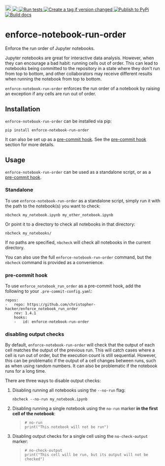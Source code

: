 <p align="left">
 <a href="https://badge.fury.io/py/enforce-notebook-run-order">
   <img src="https://badge.fury.io/py/enforce-notebook-run-order@2x.png" alt="PyPI version" height="20">
 </a>
 <a href="https://codecov.io/gh/christopher-hacker/enforce-notebook-run-order" > 
   <img src="https://codecov.io/gh/christopher-hacker/enforce-notebook-run-order/branch/main/graph/badge.svg?token=019MXVQYN5"/> 
 </a>
  <a href="https://github.com/christopher-hacker/enforce-notebook-run-order/actions/workflows/test.yaml">
    <img src="https://github.com/christopher-hacker/enforce-notebook-run-order/actions/workflows/test.yaml/badge.svg" alt="Run tests">
  </a>
  <a href="https://github.com/christopher-hacker/enforce-notebook-run-order/actions/workflows/auto-tag.yml">
    <img src="https://github.com/christopher-hacker/enforce-notebook-run-order/actions/workflows/auto-tag.yml/badge.svg" alt="Create a tag if version changed">
  </a>
  <a href="https://github.com/christopher-hacker/enforce-notebook-run-order/actions/workflows/publish-pypi.yaml">
    <img src="https://github.com/christopher-hacker/enforce-notebook-run-order/actions/workflows/publish-pypi.yaml/badge.svg" alt="Publish to PyPi">
  </a>
  <a href="https://github.com/christopher-hacker/enforce-notebook-run-order/actions/workflows/docs.yml">
   <img src="https://github.com/christopher-hacker/enforce-notebook-run-order/actions/workflows/docs.yml/badge.svg" alt="Build docs">
  </a>
</p>

enforce-notebook-run-order
==========================

Enforce the run order of Jupyter notebooks.

Jupyter notebooks are great for interactive data analysis. However, when
they can encourage a bad habit: running cells out of order. This can
lead to notebooks being committed to the repository in a state where
they don\'t run from top to bottom, and other collaborators may receive
different results when running the notebook from top to bottom.

`enforce-notebook-run-order` enforces the run order of a notebook by
raising an exception if any cells are run out of order.

Installation
------------

`enforce-notebook-run-order` can be installed via pip:

``` {.sourceCode .bash}
pip install enforce-notebook-run-order
```

It can also be set up as a [pre-commit hook](https://pre-commit.com/).
See the [pre-commit hook](#pre-commit-hook) section for more details.

Usage
-----

`enforce-notebook-run-order` can be used as a standalone script, or as a
[pre-commit hook](https://pre-commit.com/).

### Standalone

To use `enforce-notebook-run-order` as a standalone script, simply run
it with the path to the notebook(s) you want to check:

``` {.sourceCode .bash}
nbcheck my_notebook.ipynb my_other_notebook.ipynb
```

Or point it to a directory to check all notebooks in that directory:

``` {.sourceCode .bash}
nbcheck my_notebooks/
```

If no paths are specified, `nbcheck` will check all notebooks in the
current directory.

You can also use the full `enforce-notebook-run-order` command, but the
`nbcheck` command is provided as a convenience.

### pre-commit hook

To use `enforce_notebook_run_order` as a pre-commit hook, add the
following to your `.pre-commit-config.yaml`:

``` {.sourceCode .yaml}
repos:
-   repo: https://github.com/christopher-hacker/enforce_notebook_run_order
    rev: 1.4.1
    hooks:
    -   id: enforce-notebook-run-order
```

### disabling output checks

By default, `enforce-notebook-run-order` will check that the output of
each cell matches the output of the previous run. This will catch cases
where a cell is run out of order, but the execution count is still
sequential. However, this can be problematic if the output of a cell
changes between runs, such as when using random numbers. It can also be
problematic if the notebook runs for a long time.

There are three ways to disable output checks:

1.  Disabling running all notebooks using the `--no-run` flag:

    ``` {.sourceCode .bash}
    nbcheck --no-run my_notebook.ipynb
    ```

2.  Disabling running a single notebook using the `no-run` marker **in
    the first cell of the notebook**:

    > ``` {.sourceCode .python}
    > # no-run
    > print("This notebook will not be run")
    > ```

3.  Disabling output checks for a single cell using the
    `no-check-output` marker:

    > ``` {.sourceCode .python}
    > # no-check-output
    > print("This cell will be run, but its output will not be checked")
    > ```
